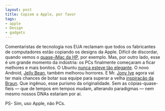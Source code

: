 ```yaml
---
layout: post
title: Copiem a Apple, por favor
tags:
- apple
- Design
- gadgets
---
```


Comentaristas de tecnologia nos EUA reclamam que todos os fabricantes de computadores estão copiando os designs da Apple. Difícil de discordar, quando vemos o [quase-iMac da HP](http://www.theverge.com/2012/9/10/3303603/hp-spectre-one-all-in-one-desktop-hands-on), por exemplo. Mas, por outro lado, esse é um grande momento da indústria: os PCs finalmente começaram a ficar melhores e mais bonitos. O Ubuntu [nunca esteve tão elegante](http://www.omgubuntu.co.uk/2012/09/ubuntu-12-10-beta-1-available-for-download). O novo Android, [Jelly Bean](http://www.android.com/whatsnew/), também melhorou horrores. E Mr. [Jony Ive](http://en.wikipedia.org/wiki/Jonathan_Ive) agora vai ter mais chances de botar sua equipe para superar a velha [inspiração da Braun](http://gizmodo.com/5852296/15-classic-braun-gadgets-that-inspired-apple/gallery/). Que ingênuo, esse purismo da originalidade. Sem as cópias-quase-fieis — que de tempos em tempos mudam, alterando paradigmas — nem mesmo nossos DNAs estariam por aí.

PS- Sim, uso Apple, não PCs.

